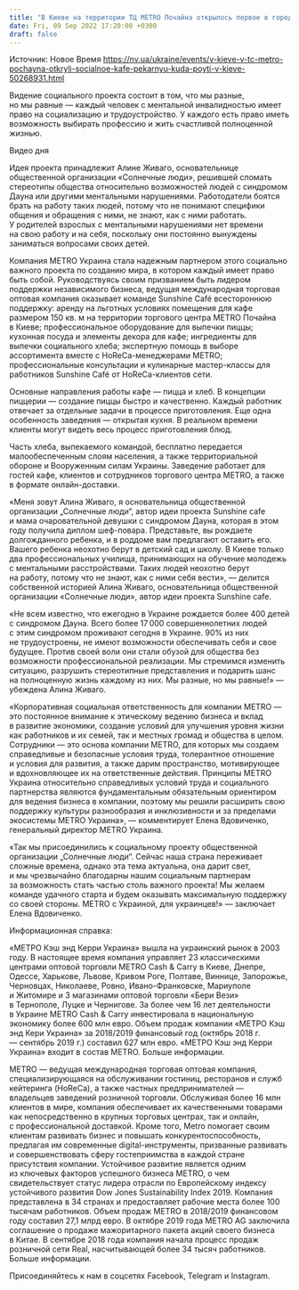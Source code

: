 ```yaml
---
title: "В Киеве на территории ТЦ METRO Почайна открылось первое в городе социальное кафе-пекарня"
date: Fri, 09 Sep 2022 17:20:00 +0300
draft: false
---
```

Источник: Новое Время https://nv.ua/ukraine/events/v-kieve-v-tc-metro-pochayna-otkryli-socialnoe-kafe-pekarnyu-kuda-poyti-v-kieve-50268931.html


Видение социального проекта состоит в том, что мы разные, но мы равные — каждый человек с ментальной инвалидностью имеет право на социализацию и трудоустройство. У каждого есть право иметь возможность выбирать профессию и жить счастливой полноценной жизнью.

 Видео дня   

 Идея проекта принадлежит Алине Живаго, основательнице общественной организации «Солнечные люди», решившей сломать стереотипы общества относительно возможностей людей с синдромом Дауна или другими ментальными нарушениями. Работодатели боятся брать на работу таких людей, потому что не понимают специфики общения и обращения с ними, не знают, как с ними работать. У родителей взрослых с ментальными нарушениями нет времени на свою работу и на себя, поскольку они постоянно вынуждены заниматься вопросами своих детей.

 Компания METRO Украина стала надежным партнером этого социально важного проекта по созданию мира, в котором каждый имеет право быть собой. Руководствуясь своим призванием быть лидером поддержки независимого бизнеса, ведущая международная торговая оптовая компания оказывает команде Sunshine Café всестороннюю поддержку: аренду на льготных условиях помещения для кафе размером 150 кв. м на территории торгового центра METRO Почайна в Киеве; профессиональное оборудование для выпечки пиццы; кухонная посуда и элементы декора для кафе; ингредиенты для выпечки социального хлеба; экспертную помощь в выборе ассортимента вместе с HoReCa-менеджерами METRO; профессиональные консультации и кулинарные мастер-классы для работников Sunshine Café от HoReCa-клиентов сети.

 Основные направления работы кафе — пицца и хлеб. В концепции пиццерии — создание пиццы быстро и качественно. Каждый работник отвечает за отдельные задачи в процессе приготовления. Еще одна особенность заведения — открытая кухня. В реальном времени клиенты могут видеть весь процесс приготовления блюд.

 Часть хлеба, выпекаемого командой, бесплатно передается малообеспеченным слоям населения, а также территориальной обороне и Вооруженным силам Украины. Заведение работает для гостей кафе, клиентов и сотрудников торгового центра METRO, а также в формате онлайн-доставки.

 «Меня зовут Алина Живаго, я основательница общественной организации „Солнечные люди“, автор идеи проекта Sunshine cafe и мама очаровательной девушки с синдромом Дауна, которая в этом году получила диплом шеф-повара. Представьте, вы рождаете долгожданного ребенка, и в роддоме вам предлагают оставить его. Вашего ребенка неохотно берут в детский сад и школу. В Киеве только два профессиональных училища, принимающих на обучение молодежь с ментальными расстройствами. Таких людей неохотно берут на работу, потому что не знают, как с ними себя вести», — делится собственной историей Алина Живаго, основательница общественной организации «Солнечные люди», автор идеи проекта Sunshine cafe.

 «Не всем известно, что ежегодно в Украине рождается более 400 детей с синдромом Дауна. Всего более 17 000 совершеннолетних людей с этим синдромом проживают сегодня в Украине. 90% из них не трудоустроены, не имеют возможности обеспечивать себя и свое будущее. Против своей воли они стали обузой для общества без возможности профессиональной реализации. Мы стремимся изменить ситуацию, разрушить стереотипные представления и подарить шанс на полноценную жизнь каждому из них. Мы разные, но мы равные!» — убеждена Алина Живаго.

 «Корпоративная социальная ответственность для компании METRO — это постоянное внимание к этическому ведению бизнеса и вклад в развитие экономики, создание условий для улучшения уровня жизни как работников и их семей, так и местных громад и общества в целом. Сотрудники — это основа компании METRO, для которых мы создаем справедливые и безопасные условия труда, толерантное отношение и условия для развития, а также дарим пространство, мотивирующее и вдохновляющее их на ответственные действия. Принципы METRO Украина относительно справедливых условий труда и социального партнерства являются фундаментальным обязательным ориентиром для ведения бизнеса в компании, поэтому мы решили расширить свою поддержку культуры разнообразия и инклюзивности и за пределами экосистемы METRO Украина», — комментирует Елена Вдовиченко, генеральный директор METRO Украина.

 «Так мы присоединились к социальному проекту общественной организации „Солнечные люди“. Сейчас наша страна переживает сложные времена, однако эта тема актуальна, она дарит свет, и мы чрезвычайно благодарны нашим социальным партнерам за возможность стать частью столь важного проекта! Мы желаем команде удачного старта и будем оказывать максимальную поддержку со своей стороны. METRO с Украиной, для украинцев!» — заключает Елена Вдовиченко.

 Информационная справка:

«МЕТРО Кэш энд Керри Украина» вышла на украинский рынок в 2003 году. В настоящее время компания управляет 23 классическими центрами оптовой торговли METRO Cash & Carry в Киеве, Днепре, Одессе, Харькове, Львове, Кривом Роге, Полтаве, Виннице, Запорожье, Черновцах, Николаеве, Ровно, Ивано-Франковске, Мариуполе и Житомире и 3 магазинами оптовой торговли «Бери Вези» в Тернополе, Луцке и Чернигове. За более чем 16 лет деятельности в Украине METRO Cash & Carry инвестировала в национальную экономику более 600 млн евро. Объем продаж компании «МЕТРО Кэш энд Кери Украина» за 2018/2019 финансовый год (октябрь 2018 г. — сентябрь 2019 г.) составил 627 млн евро. «МЕТРО Кэш энд Керри Украина» входит в состав METRO. Больше информации.

 METRO — ведущая международная торговая оптовая компания, специализирующаяся на обслуживании гостиниц, ресторанов и служб кейтеринга (HoReCa), а также частных предпринимателей — владельцев заведений розничной торговли. Обслуживая более 16 млн клиентов в мире, компания обеспечивает их качественными товарами как непосредственно в крупных торговых центрах, так и онлайн, с профессиональной доставкой. Кроме того, Metro помогает своим клиентам развивать бизнес и повышать конкурентоспособность, предлагая им современные digital-инструменты, призванные развивать и совершенствовать сферу гостеприимства в каждой стране присутствия компании. Устойчивое развитие является одним из ключевых факторов успешного бизнеса METRO, о чем свидетельствует статус лидера отрасли по Европейскому индексу устойчивого развития Dow Jones Sustainability Index 2019. Компания представлена в 34 странах и предоставляет рабочие места более 100 тысячам работников. Объем продаж METRO в 2018/2019 финансовом году составил 27,1 млрд евро. В октябре 2019 года METRO AG заключила соглашение о продаже мажоритарного пакета акций своего бизнеса в Китае. В сентябре 2018 года компания начала процесс продаж розничной сети Real, насчитывающей более 34 тысяч работников. Больше информации.

Присоединяйтесь к нам в соцсетях Facebook, Telegram и Instagram.

